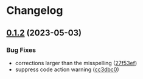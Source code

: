 # Changelog

## [0.1.2](https://github.com/tekumara/typos-vscode/compare/v0.1.1...v0.1.2) (2023-05-03)


### Bug Fixes

* corrections larger than the misspelling ([27f53ef](https://github.com/tekumara/typos-vscode/commit/27f53efe694fe6bdb3576970f352fb28807d9005))
* suppress code action warning ([cc3dbc0](https://github.com/tekumara/typos-vscode/commit/cc3dbc051bc3cdf8af9cd9ac06abcaad93259c24))
